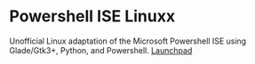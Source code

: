 # Powershell ISE Linuxx
Unofficial Linux adaptation of the Microsoft Powershell ISE using Glade/Gtk3+, Python, and Powershell.
[Launchpad](https://launchpad.net/~scoutchorton/+archive/ubuntu/powershell-ise-linux)
